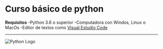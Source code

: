 # Curso básico de python

**Requisitos**
-Python 3.6 o superior
-Computadora con Windos, Linux o MacOs
-Editor de textos como [Visual Estudio Code](https://code.visualstudio.com)

----------------------------------------------------------------
![Python Logo](C:\Users\Dicias\Desktop\Notes\Python\img\python_logo.png)
